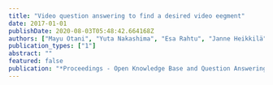 ```yaml
---
title: "Video question answering to find a desired video eegment"
date: 2017-01-01
publishDate: 2020-08-03T05:48:42.664168Z
authors: ["Mayu Otani", "Yuta Nakashima", "Esa Rahtu", "Janne Heikkilä"]
publication_types: ["1"]
abstract: ""
featured: false
publication: "*Proceedings - Open Knowledge Base and Question Answering Workshop at SIGIR*"
---
```


